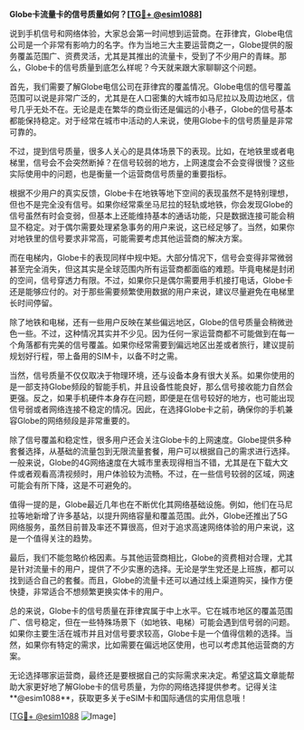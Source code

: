**Globe卡流量卡的信号质量如何？[[TG💪+ @esim1088](https://t.me/s/esim1088)]**

说到手机信号和网络体验，大家总会第一时间想到运营商。在菲律宾，Globe电信公司是一个非常有影响力的名字。作为当地三大主要运营商之一，Globe提供的服务覆盖范围广、资费灵活，尤其是其推出的流量卡，受到了不少用户的青睐。那么，Globe卡的信号质量到底怎么样呢？今天就来跟大家聊聊这个问题。

首先，我们需要了解Globe电信公司在菲律宾的覆盖情况。Globe电信的信号覆盖范围可以说是非常广泛的，尤其是在人口密集的大城市如马尼拉以及周边地区，信号几乎无处不在。无论是走在繁华的商业街还是偏远的小巷子，Globe的信号基本都能保持稳定。对于经常在城市中活动的人来说，使用Globe卡的信号质量是非常可靠的。

不过，提到信号质量，很多人关心的是具体场景下的表现。比如，在地铁里或者电梯里，信号会不会突然断掉？在信号较弱的地方，上网速度会不会变得很慢？这些实际使用中的问题，也是衡量一个运营商信号质量的重要指标。

根据不少用户的真实反馈，Globe卡在地铁等地下空间的表现虽然不是特别理想，但也不是完全没有信号。如果你经常乘坐马尼拉的轻轨或地铁，你会发现Globe的信号虽然有时会变弱，但基本上还能维持基本的通话功能，只是数据连接可能会稍显不稳定。对于偶尔需要处理紧急事务的用户来说，这已经足够了。当然，如果你对地铁里的信号要求非常高，可能需要考虑其他运营商的解决方案。

而在电梯内，Globe卡的表现同样中规中矩。大部分情况下，信号会变得非常微弱甚至完全消失，但这其实是全球范围内所有运营商都面临的难题。毕竟电梯是封闭的空间，信号穿透力有限。不过，如果你只是偶尔需要用手机接打电话，Globe卡还是能够应付的。对于那些需要频繁使用数据的用户来说，建议尽量避免在电梯里长时间停留。

除了地铁和电梯，还有一些用户反映在某些偏远地区，Globe的信号质量会稍微逊色一些。不过，这种情况其实并不少见。因为任何一家运营商都不可能做到在每一个角落都有完美的信号覆盖。如果你经常需要到偏远地区出差或者旅行，建议提前规划好行程，带上备用的SIM卡，以备不时之需。

当然，信号质量不仅仅取决于物理环境，还与设备本身有很大关系。如果你使用的是一部支持Globe频段的智能手机，并且设备性能良好，那么信号接收能力自然会更强。反之，如果手机硬件本身存在问题，即便是在信号较好的地方，也可能出现信号弱或者网络连接不稳定的情况。因此，在选择Globe卡之前，确保你的手机兼容Globe的网络频段是非常重要的。

除了信号覆盖和稳定性，很多用户还会关注Globe卡的上网速度。Globe提供多种套餐选择，从基础的流量包到无限流量套餐，用户可以根据自己的需求进行选择。一般来说，Globe的4G网络速度在大城市里表现得相当不错，尤其是在下载大文件或者观看高清视频时，用户体验较为流畅。不过，在一些信号较弱的区域，网速可能会有所下降，这是不可避免的。

值得一提的是，Globe最近几年也在不断优化其网络基础设施。例如，他们在马尼拉等地新增了许多基站，以提升网络容量和覆盖范围。此外，Globe还推出了5G网络服务，虽然目前普及率还不算很高，但对于追求高速网络体验的用户来说，这是一个值得关注的趋势。

最后，我们不能忽略价格因素。与其他运营商相比，Globe的资费相对合理，尤其是针对流量卡的用户，提供了不少实惠的选择。无论是学生党还是上班族，都可以找到适合自己的套餐。而且，Globe的流量卡还可以通过线上渠道购买，操作方便快捷，非常适合不想频繁更换实体卡的用户。

总的来说，Globe卡的信号质量在菲律宾属于中上水平。它在城市地区的覆盖范围广、信号稳定，但在一些特殊场景下（如地铁、电梯）可能会遇到信号弱的问题。如果你主要生活在城市并且对信号要求较高，Globe卡是一个值得信赖的选择。当然，如果你有特定的需求，比如需要在偏远地区使用，也可以考虑其他运营商的方案。

无论选择哪家运营商，最终还是要根据自己的实际需求来决定。希望这篇文章能帮助大家更好地了解Globe卡的信号质量，为你的网络选择提供参考。记得关注**@esim1088**，获取更多关于eSIM卡和国际通信的实用信息哦！

[[TG💪+ @esim1088](https://t.me/s/esim1088) ![Image](https://i.postimg.cc/4NQfJmqS/Snipaste-2025-05-13-00-14-12.png)]